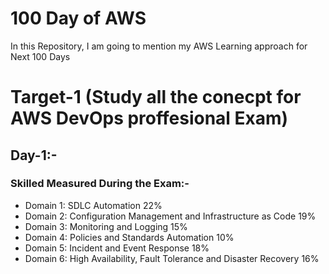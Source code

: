 # 100 Day of AWS
In this Repository, I am going to mention my AWS Learning approach for Next 100 Days

# Target-1 (Study all the conecpt for AWS DevOps proffesional Exam)

## Day-1:-

### Skilled Measured During the Exam:-
* Domain 1: SDLC Automation 22% 
* Domain 2: Configuration Management and Infrastructure as Code 19% 
* Domain 3: Monitoring and Logging 15% 
* Domain 4: Policies and Standards Automation 10% 
* Domain 5: Incident and Event Response 18%
* Domain 6: High Availability, Fault Tolerance and Disaster Recovery 16%

